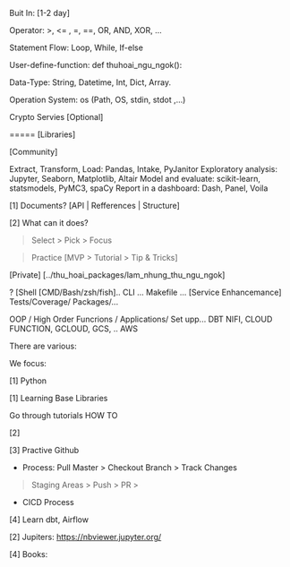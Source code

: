 Buit In: [1-2 day]

Operator: >, <= , =, ==, OR, AND, XOR, ...

Statement Flow: Loop, While, If-else

User-define-function: def thuhoai_ngu_ngok(): 

Data-Type: String, Datetime, Int, Dict, Array.

Operation System: os (Path, OS, stdin, stdot ,...)

Crypto Servies [Optional]

=====
[Libraries]

[Community]

Extract, Transform, Load: Pandas, Intake, PyJanitor
Exploratory analysis: Jupyter, Seaborn, Matplotlib, Altair
Model and evaluate: scikit-learn, statsmodels, PyMC3, spaCy
Report in a dashboard: Dash, Panel, Voila

[1] Documents? [API | Refferences | Structure]

[2] What can it does?

> Select > Pick > Focus

> Practice [MVP > Tutorial > Tip & Tricks]

[Private] [../thu_hoai_packages/lam_nhung_thu_ngu_ngok]

?
[Shell [CMD/Bash/zsh/fish].. CLI ... Makefile ... [Service Enhancemance] Tests/Coverage/ Packages/...

OOP / High Order Funcrions / Applications/ Set upp... DBT NIFI, CLOUD FUNCTION, GCLOUD, GCS, .. AWS


There are various:

We focus:

[1] Python

[1] Learning Base Libraries

Go through tutorials HOW TO

[2] 

[3] Practive Github

+ Process: Pull Master > Checkout Branch > Track Changes
> Staging Areas > Push > PR >

+ CICD Process

[4] Learn dbt, Airflow

[2] Jupiters: https://nbviewer.jupyter.org/

[4] Books:



